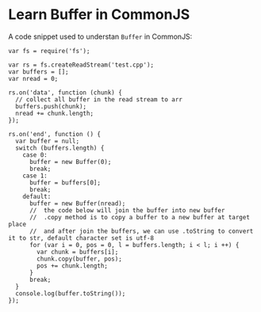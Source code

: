 # Learn Buffer in CommonJS

A code snippet used to understan ```Buffer``` in CommonJS:

    var fs = require('fs');

    var rs = fs.createReadStream('test.cpp');
    var buffers = [];
    var nread = 0;

    rs.on('data', function (chunk) {
      // collect all buffer in the read stream to arr
      buffers.push(chunk);
      nread += chunk.length;
    });

    rs.on('end', function () {
      var buffer = null;
      switch (buffers.length) {
        case 0:
          buffer = new Buffer(0);
          break;
        case 1:
          buffer = buffers[0];
          break;
        default:
          buffer = new Buffer(nread);
          //  the code below will join the buffer into new buffer
          //  .copy method is to copy a buffer to a new buffer at target place
          //  and after join the buffers, we can use .toString to convert it to str, default character set is utf-8
          for (var i = 0, pos = 0, l = buffers.length; i < l; i ++) {
            var chunk = buffers[i];
            chunk.copy(buffer, pos);
            pos += chunk.length;
          }
          break;
      }
      console.log(buffer.toString());
    });
        